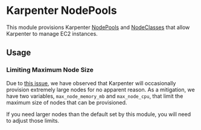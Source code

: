 # Karpenter NodePools

This module provisions Karpenter [NodePools](https://karpenter.sh/docs/concepts/nodepools/) and [NodeClasses](https://karpenter.sh/docs/concepts/nodeclasses/)
that allow Karpenter to manage EC2 instances.

## Usage

### Limiting Maximum Node Size

Due to [this issue](https://github.com/aws/karpenter-provider-aws/issues/7254), we have observed that Karpenter
will occasionally provision extremely large nodes for no apparent reason. As a mitigation, we have
two variables, `max_node_memory_mb` and `max_node_cpu`, that limit the maximum size of nodes that can be provisioned.

If you need larger nodes than the default set by this module, you will need to adjust those limits.
